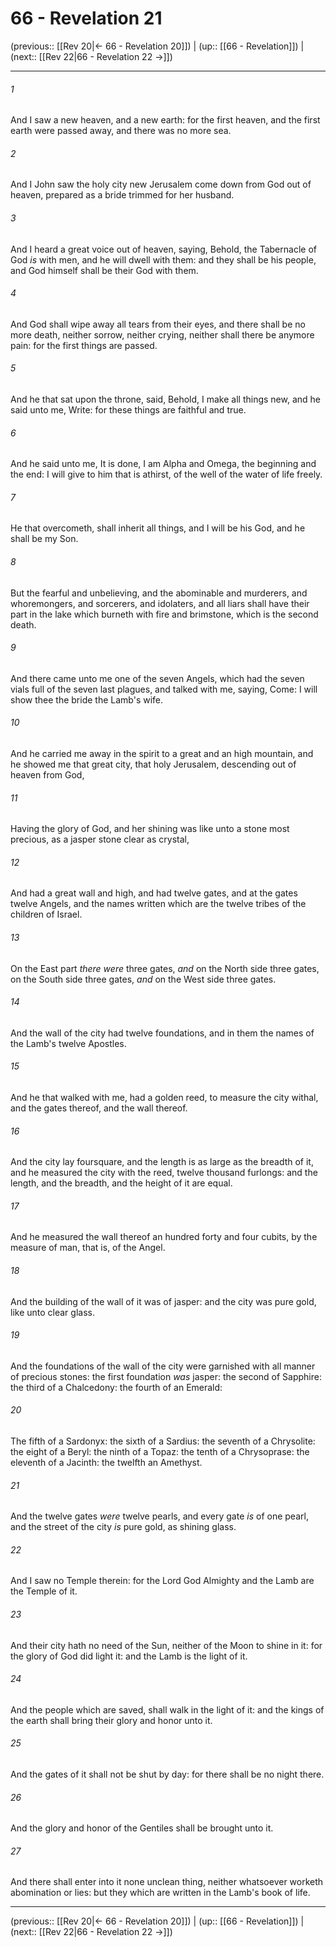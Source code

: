 # 66 - Revelation 21

(previous:: [[Rev 20|← 66 - Revelation 20]]) | (up:: [[66 - Revelation]]) | (next:: [[Rev 22|66 - Revelation 22 →]])

***


###### 1 
And I saw a new heaven, and a new earth: for the first heaven, and the first earth were passed away, and there was no more sea. 

###### 2 
And I John saw the holy city new Jerusalem come down from God out of heaven, prepared as a bride trimmed for her husband. 

###### 3 
And I heard a great voice out of heaven, saying, Behold, the Tabernacle of God _is_ with men, and he will dwell with them: and they shall be his people, and God himself shall be their God with them. 

###### 4 
And God shall wipe away all tears from their eyes, and there shall be no more death, neither sorrow, neither crying, neither shall there be anymore pain: for the first things are passed. 

###### 5 
And he that sat upon the throne, said, Behold, I make all things new, and he said unto me, Write: for these things are faithful and true. 

###### 6 
And he said unto me, It is done, I am Alpha and Omega, the beginning and the end: I will give to him that is athirst, of the well of the water of life freely. 

###### 7 
He that overcometh, shall inherit all things, and I will be his God, and he shall be my Son. 

###### 8 
But the fearful and unbelieving, and the abominable and murderers, and whoremongers, and sorcerers, and idolaters, and all liars shall have their part in the lake which burneth with fire and brimstone, which is the second death. 

###### 9 
And there came unto me one of the seven Angels, which had the seven vials full of the seven last plagues, and talked with me, saying, Come: I will show thee the bride the Lamb's wife. 

###### 10 
And he carried me away in the spirit to a great and an high mountain, and he showed me that great city, that holy Jerusalem, descending out of heaven from God, 

###### 11 
Having the glory of God, and her shining was like unto a stone most precious, as a jasper stone clear as crystal, 

###### 12 
And had a great wall and high, and had twelve gates, and at the gates twelve Angels, and the names written which are the twelve tribes of the children of Israel. 

###### 13 
On the East part _there were_ three gates, _and_ on the North side three gates, on the South side three gates, _and_ on the West side three gates. 

###### 14 
And the wall of the city had twelve foundations, and in them the names of the Lamb's twelve Apostles. 

###### 15 
And he that walked with me, had a golden reed, to measure the city withal, and the gates thereof, and the wall thereof. 

###### 16 
And the city lay foursquare, and the length is as large as the breadth of it, and he measured the city with the reed, twelve thousand furlongs: and the length, and the breadth, and the height of it are equal. 

###### 17 
And he measured the wall thereof an hundred forty and four cubits, by the measure of man, that is, of the Angel. 

###### 18 
And the building of the wall of it was of jasper: and the city was pure gold, like unto clear glass. 

###### 19 
And the foundations of the wall of the city were garnished with all manner of precious stones: the first foundation _was_ jasper: the second of Sapphire: the third of a Chalcedony: the fourth of an Emerald: 

###### 20 
The fifth of a Sardonyx: the sixth of a Sardius: the seventh of a Chrysolite: the eight of a Beryl: the ninth of a Topaz: the tenth of a Chrysoprase: the eleventh of a Jacinth: the twelfth an Amethyst. 

###### 21 
And the twelve gates _were_ twelve pearls, and every gate _is_ of one pearl, and the street of the city _is_ pure gold, as shining glass. 

###### 22 
And I saw no Temple therein: for the Lord God Almighty and the Lamb are the Temple of it. 

###### 23 
And their city hath no need of the Sun, neither of the Moon to shine in it: for the glory of God did light it: and the Lamb is the light of it. 

###### 24 
And the people which are saved, shall walk in the light of it: and the kings of the earth shall bring their glory and honor unto it. 

###### 25 
And the gates of it shall not be shut by day: for there shall be no night there. 

###### 26 
And the glory and honor of the Gentiles shall be brought unto it. 

###### 27 
And there shall enter into it none unclean thing, neither whatsoever worketh abomination or lies: but they which are written in the Lamb's book of life.

***

(previous:: [[Rev 20|← 66 - Revelation 20]]) | (up:: [[66 - Revelation]]) | (next:: [[Rev 22|66 - Revelation 22 →]])
